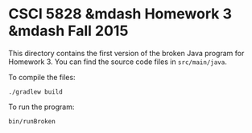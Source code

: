# CSCI 5828 &mdash Homework 3 &mdash Fall 2015

This directory contains the first version of the broken Java program for
Homework 3. You can find the source code files in `src/main/java`.

To compile the files:

    ./gradlew build

To run the program:

    bin/runBroken
